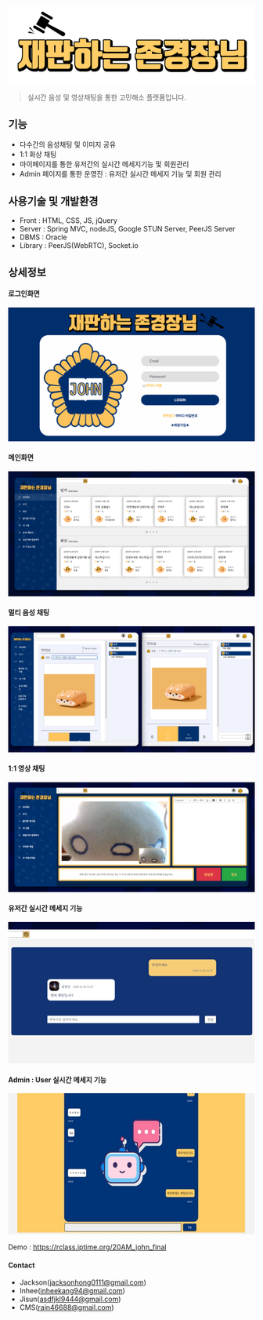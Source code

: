 ![](/RM_images/logo_long_black.png)
> 실시간 음성 및 영상채팅을 통한 고민해소 플랫폼입니다.

## 기능
- 다수간의 음성채팅 및 이미지 공유
- 1:1 화상 채팅
- 마이페이지를 통한 유저간의 실시간 메세지기능 및 회원관리
- Admin 페이지를 통한 운영진 : 유저간 실시간 메세지 기능 및 회원 관리

## 사용기술 및 개발환경
- Front : HTML, CSS, JS, jQuery
- Server : Spring MVC, nodeJS, Google STUN Server, PeerJS Server
- DBMS : Oracle
- Library : PeerJS(WebRTC), Socket.io 

## 상세정보
#### 로그인화면
![](/RM_images/login.png)

#### 메인화면
![](/RM_images/main.png)

#### 멀티 음성 채팅
![](/RM_images/3.png)

#### 1:1 영상 채팅
![](/RM_images/expertChat.png)

#### 유저간 실시간 메세지 기능
![](/RM_images/myPageChat.png)

#### Admin : User 실시간 메세지 기능
![](/RM_images/adminChat.jpeg)


Demo : https://rclass.iptime.org/20AM_john_final

#### Contact
- Jackson(jacksonhong0111@gmail.com)
- Inhee(inheekang94@gmail.com)
- Jisun(asdfjkl9444@gmail.com)
- CMS(rain46688@gmail.com)

<!-- Markdown link & img dfn's -->
[travis-image]: https://img.shields.io/travis/dbader/node-datadog-metrics/master.svg?style=flat-square
[travis-url]: https://travis-ci.org/dbader/node-datadog-metrics
[wiki]: https://github.com/yourname/yourproject/wiki

